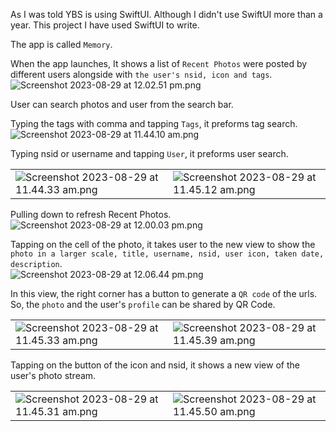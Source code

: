 As I was told YBS is using SwiftUI. Although I didn't use SwiftUI more than a year. This project I have used SwiftUI to write.

The app is called `Memory`.

When the app launches, It shows a list of `Recent Photos` were posted by different users alongside with `the user's nsid, icon and tags`.  
![Screenshot 2023-08-29 at 12.02.51 pm.png](./614402fcc49942ea89fe406ae5e5ba72.png)

User can search photos and user from the search bar.

Typing the tags with comma and tapping `Tags`, it preforms tag search.  
![Screenshot 2023-08-29 at 11.44.10 am.png](/5c8ab3aa6fe7431abb8180748a70a46b.png)

Typing nsid or username and tapping `User`, it preforms user search.

|     |     |
| --- | --- |
| ![Screenshot 2023-08-29 at 11.44.33 am.png](./04afc3929d0548639a6ad45755e921a6.png) | ![Screenshot 2023-08-29 at 11.45.12 am.png](./c0bf9baa08734d4685146288fea79fee.png) |

Pulling down to refresh Recent Photos.  
![Screenshot 2023-08-29 at 12.00.03 pm.png](./ea448b70d0cf4b1689a9ede95c0a32dc.png)

Tapping on the cell of the photo, it takes user to the new view to show the `photo in a larger scale, title, username, nsid, user icon, taken date, description`.  
![Screenshot 2023-08-29 at 12.06.44 pm.png](./194a9bf2b81e4912b78675d45126bc5b.png)

In this view, the right corner has a button to generate a `QR code` of the urls. So, the `photo` and the user's `profile` can be shared by QR Code.

|     |     |
| --- | --- |
| ![Screenshot 2023-08-29 at 11.45.33 am.png](./c9d343fab7d541afa4fad611cbded66a.png) | ![Screenshot 2023-08-29 at 11.45.39 am.png](./51ccb0af09c84af9a80b540bc2282060.png) |

Tapping on the button of the icon and nsid, it shows a new view of the user's photo stream.

|     |     |
| --- | --- |
| ![Screenshot 2023-08-29 at 11.45.31 am.png](./9634eff84c824bd299d25b15dbfb63d2.png) | ![Screenshot 2023-08-29 at 11.45.50 am.png](./c05d313c12e84dbea0e2731d37a78881.png) |
